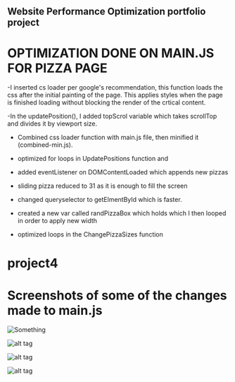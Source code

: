 ## Website Performance Optimization portfolio project

# OPTIMIZATION DONE ON MAIN.JS FOR PIZZA PAGE
-I inserted cs loader per google's recommendation, this function loads the css after the initial painting of the page. This applies styles when the page is finished loading without blocking the render of the crtical content. 


-In the updatePosition(), I added topScrol variable which takes scrollTop and divides it by viewport size.

- Combined css loader function with main.js file, then minified it (combined-min.js).

- optimized for loops in UpdatePositions function and

- added eventListener on DOMContentLoaded which appends new pizzas
- sliding pizza reduced to 31 as it is enough to fill the screen

<!-- - added window.requestAnimationFrame method and used updatePosition as parameter
 -->
 - changed queryselector to getElmentById which is faster.
- created a new var called randPizzaBox which holds which I then looped in order to apply new width

- optimized loops in the ChangePizzaSizes function
# project4

# Screenshots of some of the changes made to main.js


![Something](https://cloud.githubusercontent.com/assets/3928442/6568888/f9806022-c69c-11e4-92ed-f100b7af18f6.png)




![alt tag](https://cloud.githubusercontent.com/assets/3928442/6568890/02636504-c69d-11e4-8183-1e720e4d48eb.png)




![alt tag](https://cloud.githubusercontent.com/assets/3928442/6568892/06b23892-c69d-11e4-8b2b-4cd4641b71e7.png)


![alt tag](https://cloud.githubusercontent.com/assets/3928442/6568889/fddb85ac-c69c-11e4-9c16-bf1ab9769ce7.png)
